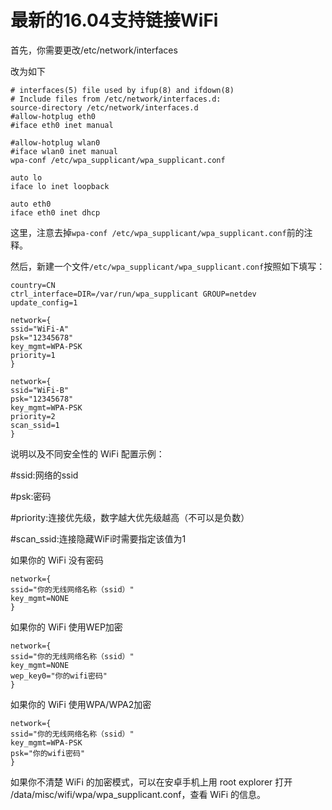 # 最新的16.04支持链接WiFi

首先，你需要更改/etc/network/interfaces

改为如下

```
# interfaces(5) file used by ifup(8) and ifdown(8)
# Include files from /etc/network/interfaces.d:
source-directory /etc/network/interfaces.d
#allow-hotplug eth0
#iface eth0 inet manual

#allow-hotplug wlan0
#iface wlan0 inet manual
wpa-conf /etc/wpa_supplicant/wpa_supplicant.conf

auto lo
iface lo inet loopback

auto eth0
iface eth0 inet dhcp
```

这里，注意去掉`wpa-conf /etc/wpa_supplicant/wpa_supplicant.conf`前的注释。

然后，新建一个文件`/etc/wpa_supplicant/wpa_supplicant.conf`按照如下填写：

```
country=CN
ctrl_interface=DIR=/var/run/wpa_supplicant GROUP=netdev
update_config=1
 
network={
ssid="WiFi-A"
psk="12345678"
key_mgmt=WPA-PSK
priority=1
}
 
network={
ssid="WiFi-B"
psk="12345678"
key_mgmt=WPA-PSK
priority=2
scan_ssid=1
}
```

说明以及不同安全性的 WiFi 配置示例：

#ssid:网络的ssid

#psk:密码

#priority:连接优先级，数字越大优先级越高（不可以是负数）

#scan_ssid:连接隐藏WiFi时需要指定该值为1

如果你的 WiFi 没有密码

```
network={
ssid="你的无线网络名称（ssid）"
key_mgmt=NONE
}
```

如果你的 WiFi 使用WEP加密

```
network={
ssid="你的无线网络名称（ssid）"
key_mgmt=NONE
wep_key0="你的wifi密码"
}
```

如果你的 WiFi 使用WPA/WPA2加密

```
network={
ssid="你的无线网络名称（ssid）"
key_mgmt=WPA-PSK
psk="你的wifi密码"
}
```

如果你不清楚 WiFi 的加密模式，可以在安卓手机上用 root explorer 打开 /data/misc/wifi/wpa/wpa_supplicant.conf，查看 WiFi 的信息。
